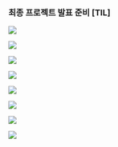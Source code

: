 ### 최종 프로젝트 발표 준비 [TIL]

[![](https://blogger.googleusercontent.com/img/b/R29vZ2xl/AVvXsEjvvF8p9DkqXRrwKGAs2dr599Z3fcILMbHV1-0VtMAu3lhitZgscw125moPruzEREt0r3evkQITkVYEJTZIPu6_EoQVKevn5cZU4BCg3kzVgGfRpLl9EwwOrhI4bAsq5__vLmsv3HTQOICc2YD0gUabYO7OUhqH3LacxEBOAyoMmEo3_mEcN4wlvByua0bw/s320/%EC%8A%A4%ED%81%AC%EB%A6%B0%EC%83%B7%202024-03-07%20211535.png)](https://www.blogger.com/blog/post/edit/3583706664799492072/6752677900007343130#)

  

[![](https://blogger.googleusercontent.com/img/b/R29vZ2xl/AVvXsEjROdoDWvHSZomd-6a4_ms6v6EmgWWa6VrIhnkUFAwi_cl5ikLih-km3Q3TiF9ZJ74g66aC_lDiPct-FScOWHCaWl7d8NTKuDSqFvdEigLsDn81U6QYhNWzfdSxFZWQ5B1gGWgeIAvr02Z4yhw8z7IrNkfex2_XttR_XIHs44jltX26AHN-DrEYrKdty3EA/s320/%EC%8A%A4%ED%81%AC%EB%A6%B0%EC%83%B7%202024-03-07%20211528.png)](https://www.blogger.com/blog/post/edit/3583706664799492072/6752677900007343130#)

  

[![](https://blogger.googleusercontent.com/img/b/R29vZ2xl/AVvXsEjFPvF2tLq11yMn6L4nATnhDLwGt8lkSD1rybqXv1QoDucvxykLt352ZtB61EA7T1DAIzpPGJn_G7vVo5HeEx0QaQm66JyRVDKK7IsgLcD2dccpAq3zK3_GuVXZu4bkd1htyR5TVOhBAusM7pTAmIgU0pWC0Z0uCRH4Qt-l-PCpGwbGxewXq9PnSxNXyfP7/s320/%EC%8A%A4%ED%81%AC%EB%A6%B0%EC%83%B7%202024-03-07%20211520.png)](https://www.blogger.com/blog/post/edit/3583706664799492072/6752677900007343130#)

  

[![](https://blogger.googleusercontent.com/img/b/R29vZ2xl/AVvXsEjSFD8go648qiQJPpcXLP7nfHAVFbgCzDqVi8MpWOEFkQUYgzhRpoK5wRA6aiII4hVxIUra1Xv9G4mEpET_D-XQhveLWInsU-DkfOaE8oBMEelI79Ys7JlZyt4WgpOM7-NyekMMvqV1MqMqkEptoW0PuLcULUE_-zYYdWnxvfp5Vp59o807F953Rt2C2xVe/s320/%EC%8A%A4%ED%81%AC%EB%A6%B0%EC%83%B7%202024-03-07%20211510.png)](https://www.blogger.com/blog/post/edit/3583706664799492072/6752677900007343130#)

  

[![](https://blogger.googleusercontent.com/img/b/R29vZ2xl/AVvXsEhLG4MAxS6KID8lSCHgRDyo8ulnDgvHe-vMOjwUeebg2f8-OkT-4HX72fHFwkKsuASrK88vf5Os1d-bMA4ks6xC2EotV9qsYzmWGCowOrSv-dgSOeP5HSjmVo-xxS3b2U8FiwGc6fh6CRsp89wrGWXVOA6dgg2C9uPDZWbjHgeXdbzN6B1TkhQfctoVwNaz/s320/%EC%8A%A4%ED%81%AC%EB%A6%B0%EC%83%B7%202024-03-07%20211501.png)](https://www.blogger.com/blog/post/edit/3583706664799492072/6752677900007343130#)

  

[![](https://blogger.googleusercontent.com/img/b/R29vZ2xl/AVvXsEhK7-gS0_RkkjEVjN-5QZSEUglAMiepywEVFdJ4ZDAr9-zBhVqMw7-GVbv_72WDIKgtiTg1waboxWPysfPKG62bgcMNmuAgAVUUbMdQq2ImReFRa6B8vzqKw5E0UBXbkrepzsEzmjwg6UGRhfISx83iko2SrqRzT9xtHD5zKZXJlfI_ih97rCpAlOBFRxAS/s320/%EC%8A%A4%ED%81%AC%EB%A6%B0%EC%83%B7%202024-03-07%20211454.png)](https://www.blogger.com/blog/post/edit/3583706664799492072/6752677900007343130#)

  

[![](https://blogger.googleusercontent.com/img/b/R29vZ2xl/AVvXsEgCsD10dv-vWuOA87qaIEk8BSfxEhVfENJ0_Inyo1B4RFVNU13WnKXk_j_hnw3Y-KftnuAOH63wsPpgKZRu04j8UGS-_tH7IizLBAh41zU7nMhQ0dsEQeGZqRfWJrYC7Mq6iX9jx3Hp0hLs5qcSOpwll8OMkpmmKZ4qXnhgfOa3m17vQcLj32MPO-O-zWQJ/s320/%EC%8A%A4%ED%81%AC%EB%A6%B0%EC%83%B7%202024-03-07%20211448.png)](https://www.blogger.com/blog/post/edit/3583706664799492072/6752677900007343130#)

  

[![](https://blogger.googleusercontent.com/img/b/R29vZ2xl/AVvXsEixbzjg5doikAQlO3KXeX6_-EicOfOz3-0YrD5IcoYBEp0GNrYRXrvEr9r8ugzYNHdqHhhyphenhyphenKTzP5DgNQMqX2KXePRYgOUyMVftKfAzWhep1oyqGRKuVGd99NSeS5qLkELceL9Gcg5ce7aVsKLnU92FxEtr_HijpE1L9ooOEVOds_k5A-pn3iS4MwARZP5nc/s320/%EC%8A%A4%ED%81%AC%EB%A6%B0%EC%83%B7%202024-03-07%20211440.png)](https://www.blogger.com/blog/post/edit/3583706664799492072/6752677900007343130#)